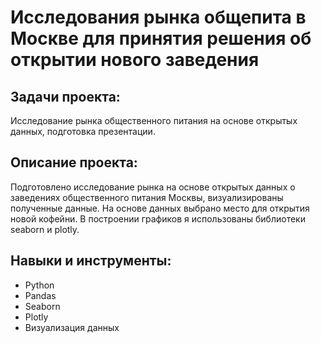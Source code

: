 # Исследования рынка общепита в Москве для принятия решения об открытии нового заведения

## Задачи проекта:
Исследование рынка общественного питания на основе открытых данных, подготовка презентации.

## Описание проекта:
Подготовлено исследование рынка на основе открытых данных о заведениях общественного питания Москвы, 
визуализированы полученные данные. На основе данных выбрано место для открытия новой кофейни. 
В построении графиков я использованы библиотеки seaborn и plotly. 



## Навыки и инструменты:
- Python
- Pandas
- Seaborn
- Plotly
- Визуализация данных
